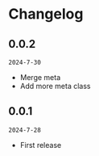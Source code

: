 # Changelog

## 0.0.2

`2024-7-30`

- Merge meta
- Add more meta class

## 0.0.1

`2024-7-28`

- First release

